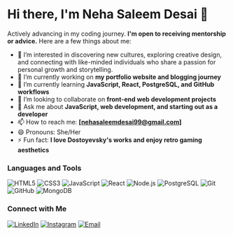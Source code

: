 # Hi there, I'm Neha Saleem Desai 👋

Actively advancing in my coding journey. **I'm open to receiving mentorship or advice.** Here are a few things about me:

- 👀 I’m interested in discovering new cultures, exploring creative design, and connecting with like-minded individuals who share a passion for personal growth and storytelling.
- 🔭 I’m currently working on **my portfolio website and blogging journey**
- 🌱 I’m currently learning **JavaScript, React, PostgreSQL, and GitHub workflows**
- 👯 I’m looking to collaborate on **front-end web development projects**
- 💬 Ask me about **JavaScript, web development, and starting out as a developer**
- 📫 How to reach me: **[nehasaleemdesai99@gmail.com]**
- 😄 Pronouns: She/Her
- ⚡ Fun fact: **I love Dostoyevsky's works and enjoy retro gaming aesthetics**

### Languages and Tools
![HTML5](https://img.shields.io/badge/-HTML5-E34F26?style=flat&logo=html5&logoColor=white)
![CSS3](https://img.shields.io/badge/-CSS3-1572B6?style=flat&logo=css3&logoColor=white)
![JavaScript](https://img.shields.io/badge/-JavaScript-F7DF1E?style=flat&logo=javascript&logoColor=black)
![React](https://img.shields.io/badge/-React-61DAFB?style=flat&logo=react&logoColor=black)
![Node.js](https://img.shields.io/badge/-Node.js-339933?style=flat&logo=nodedotjs&logoColor=white)
![PostgreSQL](https://img.shields.io/badge/-PostgreSQL-336791?style=flat&logo=postgresql&logoColor=white)
![Git](https://img.shields.io/badge/-Git-F05032?style=flat&logo=git&logoColor=white)
![GitHub](https://img.shields.io/badge/-GitHub-181717?style=flat&logo=github&logoColor=white)
![MongoDB](https://img.shields.io/badge/-MongoDB-47A248?style=flat&logo=mongodb&logoColor=white)

### Connect with Me
[![LinkedIn](https://img.shields.io/badge/-LinkedIn-0077B5?style=flat&logo=Linkedin&logoColor=white)](https://www.linkedin.com/in/nehasaleemdesai)
[![Instagram](https://img.shields.io/badge/-Instagram-E4405F?style=flat&logo=Instagram&logoColor=white)](https://www.instagram.com/itsbeuh)
[![Email](https://img.shields.io/badge/-Email-D14836?style=flat&logo=Gmail&logoColor=white)](mailto:your-email@example.com)



